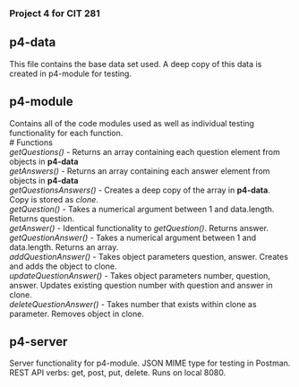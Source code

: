 ### Project 4 for CIT 281

## p4-data
This file contains the base data set used. A deep copy of this data is created in p4-module for testing.

## p4-module
Contains all of the code modules used as well as individual testing functionality for each function.<br>
    # Functions<br>
    _getQuestions()_ - Returns an array containing each question element from objects in **p4-data**
    <br>
    _getAnswers()_ - Returns an array containing each answer element from objects in **p4-data**
    <br>
    _getQuestionsAnswers()_ - Creates a deep copy of the array in **p4-data**. Copy is stored as _clone_.
    <br>
    _getQuestion()_ - Takes a numerical argument between 1 and data.length. Returns question.
    <br>
    _getAnswer()_ - Identical functionality to _getQuestion()_. Returns answer.
    <br>
    _getQuestionAnswer()_ - Takes a numerical argument between 1 and data.length. Returns an array.
    <br>
    _addQuestionAnswer()_ - Takes object parameters question, answer. Creates and adds the object to clone.
    <br>
    _updateQuestionAnswer()_ - Takes object parameters number, question, answer. Updates existing question number with question and answer in clone.
    <br>
    _deleteQuestionAnswer()_ - Takes number that exists within clone as parameter. Removes object in clone.

## p4-server
Server functionality for p4-module. JSON MIME type for testing in Postman. REST API verbs: get, post, put, delete. Runs on local 8080.
